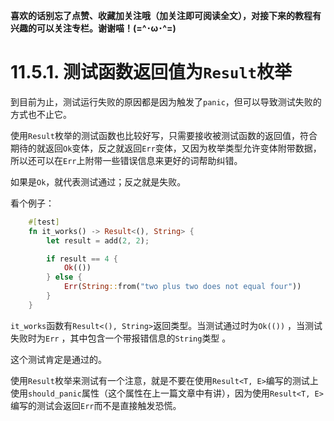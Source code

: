 **喜欢的话别忘了点赞、收藏加关注哦（加关注即可阅读全文），对接下来的教程有兴趣的可以关注专栏。谢谢喵！(=^･ω･^=)**
# 11.5.1. 测试函数返回值为`Result`枚举
到目前为止，测试运行失败的原因都是因为触发了`panic`，但可以导致测试失败的方式也不止它。

使用`Result`枚举的测试函数也比较好写，只需要接收被测试函数的返回值，符合期待的就返回`Ok`变体，反之就返回`Err`变体，又因为枚举类型允许变体附带数据，所以还可以在`Err`上附带一些错误信息来更好的词帮助纠错。

如果是`Ok`，就代表测试通过；反之就是失败。

看个例子：
```rust
    #[test]
    fn it_works() -> Result<(), String> {
        let result = add(2, 2);

        if result == 4 {
            Ok(())
        } else {
            Err(String::from("two plus two does not equal four"))
        }
    }
```
`it_works`函数有`Result<(), String>`返回类型。当测试通过时为`Ok(())` ，当测试失败时为`Err` ，其中包含一个带报错信息的`String`类型 。

这个测试肯定是通过的。

使用`Result`枚举来测试有一个注意，就是不要在使用`Result<T, E>`编写的测试上使用`should_panic`属性（这个属性在上一篇文章中有讲），因为使用`Result<T, E>`编写的测试会返回`Err`而不是直接触发恐慌。
